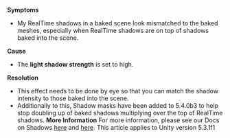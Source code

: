 
         
 **Symptoms**  

*   My RealTime shadows in a baked scene look mismatched to the baked meshes, especially when RealTime shadows are on top of shadows baked into the scene.

**Cause** 

*   The  **light shadow strength**  is set to high. 

**Resolution** 

*   This effect needs to be done by eye so that you can match the shadow intensity to those baked into the scene.
*   Additionally to this, Shadow masks have been added to 5.4.0b3 to help stop doubling up of baked shadows multiplying over the top of RealTime shadows.
 **More Information** 
For more information, please see our Docs on Shadows [here](http://docs.unity3d.com/Manual/ShadowOverview.html) and [here](http://docs.unity3d.com/ScriptReference/Light-shadowStrength.html).
This article applies to Unity version 5.3.1f1  


      